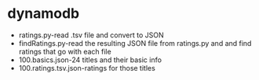 # dynamodb


* ratings.py-read .tsv file and convert to JSON  
* findRatings.py-read the resulting JSON file from ratings.py and and find ratings that go with each file
* 100.basics.json-24 titles and their basic info
* 100.ratings.tsv.json-ratings for those titles
